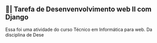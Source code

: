 ## 📑| Tarefa de Desenvenvolvimento web II com Django

  Essa foi uma atividade do curso Técnico em Informática para web. Da disciplina de Dese
 
